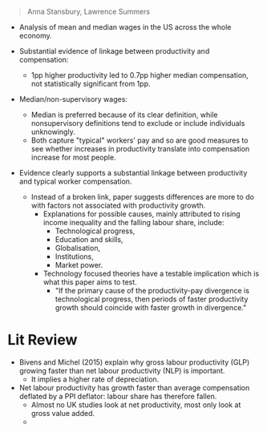 >Anna Stansbury, Lawrence Summers

- Analysis of mean and median wages in the US across the whole economy.
- Substantial evidence of linkage between productivity and compensation:
	- 1pp higher productivity led to 0.7pp higher median compensation, not statistically significant from 1pp.

- Median/non-supervisory wages:
	- Median is preferred because of its clear definition, while nonsupervisory definitions tend to exclude or include individuals unknowingly.
	- Both capture "typical" workers' pay and so are good measures to see whether increases in productivity translate into compensation increase for most people.

- Evidence clearly supports a substantial linkage between productivity and typical worker compensation.
	- Instead of a broken link, paper suggests differences are more to do with factors not associated with productivity growth.
		- Explanations for possible causes, mainly attributed to rising income inequality and the falling labour share, include:
			- Technological progress,
			- Education and skills,
			- Globalisation,
			- Institutions,
			- Market power.
		- Technology focused theories have a testable implication which is what this paper aims to test.
			- "If the primary cause of the productivity-pay divergence is technological progress, then periods of faster productivity growth should coincide with faster growth in divergence."
# Lit Review
- Bivens and Michel (2015) explain why gross labour productivity (GLP) growing faster than net labour productivity (NLP) is important.
	- It implies a higher rate of depreciation.
- Net labour productivity has growth faster than average compensation deflated by a PPI deflator: labour share has therefore fallen.
	- Almost no UK studies look at net productivity, most only look at gross value added.
	- 